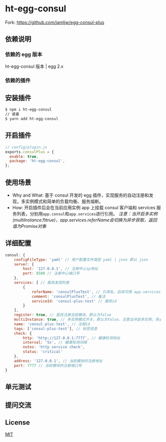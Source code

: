 # ht-egg-consul

Fork: https://github.com/iamljw/egg-consul-plus

<!--
Description here.
-->

## 依赖说明

### 依赖的 egg 版本

ht-egg-consul 版本 | egg 2.x

### 依赖的插件

## 安装插件

```bash
$ npm i ht-egg-consul
// 或者
$ yarn add ht-egg-consul
```

## 开启插件

```js
// config/plugin.js
exports.consulPlus = {
  enable: true,
  package: 'ht-egg-consul',
};
```

## 使用场景

- Why and What: 基于 consul 开发的 egg 插件，实现服务的自动注册和发现，多实例模式和简单的负载均衡、服务熔断。
- How: 开启插件后会在当前应用实例 app 上挂载 consul 客户端和 services 服务列表，分别用`app.consul`和`app.services`进行引用。
*注意：当开启多实例(multiInstance为true)，app.services.referName会切换为异步获取，返回值为Promise对象*

## 详细配置

```js
consul: {
    configFileType: 'yaml' // 用户配置文件类型 yaml | json 默认 json
    server: {
        host: '127.0.0.1', // 注册中心ip地址
        port: 8500 // 注册中心端口号
    },
    services: [ // 服务发现列表
        {
            referName: 'consulPlusTest', // 引用名，后续可用 app.services.referName 访问服务
            comment: 'consulPlusTest', // 备注
            serviceId: 'consul-plus-test' // 服务id
        }
    ],
    register: true, // 是否注册当前模块，默认为false
    multiInstance: true, // 多实例模式开关，默认为false，注意当开启多实例，务必保证集群中的每个项目的keys不同，或者会导致先启动的项目被隔离(被覆盖)
    name: 'consul-plus-test', // 注册id
    tags: ['consul-plus-test'], // 标签信息
    check: {
        http: 'http://127.0.0.1:7777', // 健康检测地址
        interval: '5s', // 健康检测间隔
        notes: 'http service check',
        status: 'critical'
    },
    address: '127.0.0.1', // 当前模块的注册地址
    port: 7777 // 当前模块的注册端口号
}
```

## 单元测试

<!-- 描述如何在单元测试中使用此插件，例如 schedule 如何触发。无则省略。-->

## 提问交流


## License

[MIT](LICENSE)
